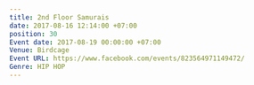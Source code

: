 ```yaml
---
title: 2nd Floor Samurais
date: 2017-08-16 12:14:00 +07:00
position: 30
Event date: 2017-08-19 00:00:00 +07:00
Venue: Birdcage
Event URL: https://www.facebook.com/events/823564971149472/
Genre: HIP HOP
---
```


